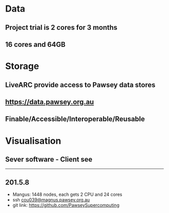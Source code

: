 # Data
## Project trial is 2 cores for 3 months
## 16 cores and 64GB


# Storage
## LiveARC provide access to Pawsey data stores
## https://data.pawsey.org.au
## Finable/Accessible/Interoperable/Reusable

# Visualisation

## Sever software - Client see

---
## 201.5.8
- Mangus: 1448 nodes, each gets 2 CPU and 24 cores
- ssh cou039@magnus.pawsey.org.au
- git link: https://github.com/PawseySupercomputing

